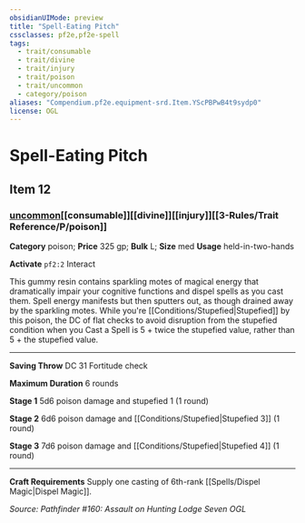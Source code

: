 ```yaml
---
obsidianUIMode: preview
title: "Spell-Eating Pitch"
cssclasses: pf2e,pf2e-spell
tags:
  - trait/consumable
  - trait/divine
  - trait/injury
  - trait/poison
  - trait/uncommon
  - category/poison
aliases: "Compendium.pf2e.equipment-srd.Item.YScPBPwB4t9sydp0"
license: OGL
---
```

# Spell-Eating Pitch
## Item 12
### [uncommon](uncommon "Uncommon Rarity Trait")[[consumable]][[divine]][[injury]][[3-Rules/Trait Reference/P/poison]]

**Category** poison; 
**Price** 325 gp; 
**Bulk** L; **Size** med
**Usage** held-in-two-hands

**Activate** `pf2:2` Interact

This gummy resin contains sparkling motes of magical energy that dramatically impair your cognitive functions and dispel spells as you cast them. Spell energy manifests but then sputters out, as though drained away by the sparkling motes. While you're [[Conditions/Stupefied|Stupefied]] by this poison, the DC of flat checks to avoid disruption from the stupefied condition when you Cast a Spell is 5 + twice the stupefied value, rather than 5 + the stupefied value.

* * *

**Saving Throw** DC 31 Fortitude check

**Maximum Duration** 6 rounds

**Stage 1** 5d6 poison damage and stupefied 1 (1 round)

**Stage 2** 6d6 poison damage and [[Conditions/Stupefied|Stupefied 3]] (1 round)

**Stage 3** 7d6 poison damage and [[Conditions/Stupefied|Stupefied 4]] (1 round)

* * *

**Craft Requirements** Supply one casting of 6th-rank [[Spells/Dispel Magic|Dispel Magic]].

*Source: Pathfinder #160: Assault on Hunting Lodge Seven*
*OGL*